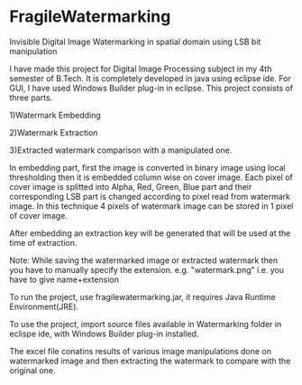 # FragileWatermarking
Invisible Digital Image Watermarking in spatial domain using LSB bit manipulation

I have made this project for Digital Image Processing subject in my 4th semester of B.Tech.
It is completely developed in java using eclipse ide. For GUI, I have used Windows Builder plug-in in eclipse.
This project consists of three parts.

1)Watermark Embedding

2)Watermark Extraction

3)Extracted watermark comparison with a manipulated one.

In embedding part, first the image is converted in binary image using local thresholding then it is embedded column wise on cover image.
Each pixel of cover image is splitted into Alpha, Red, Green, Blue part and their corresponding LSB part is changed according to pixel
read from watermark image. In this technique 4 pixels of watermark image can be stored in 1 pixel of cover image.

After embedding an extraction key will be generated that will be used at the time of extraction.

Note: While saving the watermarked image or extracted watermark then you have to manually specify the extension. 
e.g. "watermark.png" i.e. you have to give name+extension

To run the project, use fragilewatermarking.jar, it requires Java Runtime Environment(JRE).

To use the project, import source files available in Watermarking folder in eclispe ide, with Windows Builder plug-in installed.

The excel file conatins results of various image manipulations done on watermarked image 
and then extracting the watermark to compare with the original one.
